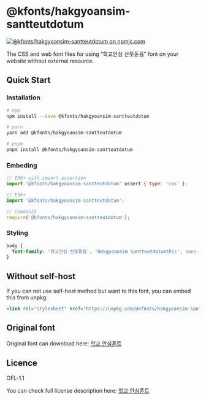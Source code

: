 # @kfonts/hakgyoansim-santteutdotum

[![@kfonts/hakgyoansim-santteutdotum on npmjs.com](https://img.shields.io/npm/v/%40kfonts%2Fhakgyoansim-santteutdotum)](https://www.npmjs.com/package/@kfonts/hakgyoansim-santteutdotum)

The CSS and web font files for using &OpenCurlyDoubleQuote;학교안심 산뜻돋움&CloseCurlyDoubleQuote; font on your website without external resource.

## Quick Start

### Installation

```sh
# npm
npm install --save @kfonts/hakgyoansim-santteutdotum

# yarn
yarn add @kfonts/hakgyoansim-santteutdotum

# pnpm
pnpm install @kfonts/hakgyoansim-santteutdotum
```

### Embeding

```js
// ES6+ with import assertion
import '@kfonts/hakgyoansim-santteutdotum' assert { type: 'css' };

// ES6+
import '@kfonts/hakgyoansim-santteutdotum';

// CommonJS
require('@kfonts/hakgyoansim-santteutdotum');
```

### Styling

```css
body {
  font-family: '학교안심 산뜻돋움', 'Hakgyoansim Santteutdotumthic', sans-serif;
}
```

## Without self-host

If you can not use self-host method but want to this font, you can embed this from unpkg.

```html
<link rel="stylesheet" href="https://unpkg.com/@kfonts/hakgyoansim-santteutdotum/index.css" />
```

## Original font

Original font can download here: [학교 안심폰트](https://copyright.keris.or.kr/wft/fntDwnld)

## Licence

OFL-1.1

You can check full license description here: [학교 안심폰트](https://copyright.keris.or.kr/wft/fntDwnld)

